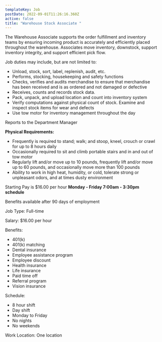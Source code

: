 ```yaml
---
templateKey: Job
postDate: 2022-09-01T11:26:16.360Z
active: false
title: "Warehouse Stock Associate "
---
```

The Warehouse Associate supports the order fulfillment and inventory teams by ensuring incoming product is accurately and efficiently placed throughout the warehouse. Associates move inventory, downstock, support inventory integrity, and support efficient pick flow.

Job duties may include, but are not limited to:

* Unload, stock, sort, label, replenish, audit, etc.
* Performs, stocking, housekeeping and safety functions
* Checks, verifies and audits merchandise to ensure that merchandise has been received and is as ordered and not damaged or defective
* Receives, counts and records stock data.
* Pack, unpack, and upload location and count into inventory system
* Verify computations against physical count of stock. Examine and inspect stock items for wear and defects
* Use tow motor for inventory management throughout the day

Reports to the Department Manager

**Physical Requirements:**

* Frequently is required to stand; walk; and stoop, kneel, crouch or crawl for up to 8 hours daily
* Occasionally required to sit and climb portable stairs and in and out of tow motor
* Regularly lift and/or move up to 10 pounds, frequently lift and/or move up to 60 pounds, and occasionally move more than 100 pounds
* Ability to work in high heat, humidity, or cold, tolerate strong or unpleasant odors, and at times dusty environment

Starting Pay is $16.00 per hour **Monday - Friday 7:00am - 3:30pm schedule**

Benefits available after 90 days of employment

Job Type: Full-time

Salary: $16.00 per hour

Benefits:

* 401(k)
* 401(k) matching
* Dental insurance
* Employee assistance program
* Employee discount
* Health insurance
* Life insurance
* Paid time off
* Referral program
* Vision insurance

Schedule:

* 8 hour shift
* Day shift
* Monday to Friday
* No nights
* No weekends

Work Location: One location